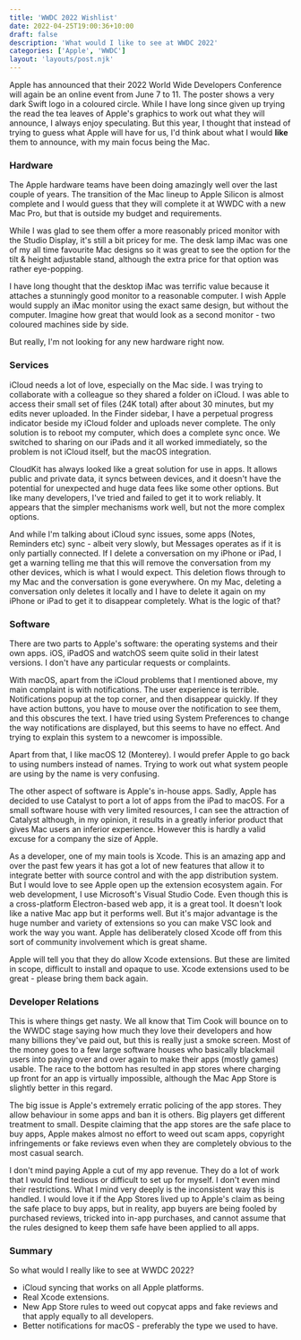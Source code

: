 ```yaml
---
title: 'WWDC 2022 Wishlist'
date: 2022-04-25T19:00:36+10:00
draft: false
description: 'What would I like to see at WWDC 2022'
categories: ['Apple', 'WWDC']
layout: 'layouts/post.njk'
---
```


Apple has announced that their 2022 World Wide Developers Conference will again be an online event from June 7 to 11. The poster shows a very dark Swift logo in a coloured circle. While I have long since given up trying the read the tea leaves of Apple's graphics to work out what they will announce, I always enjoy speculating. But this year, I thought that instead of trying to guess what Apple will have for us, I'd think about what I would **like** them to announce, with my main focus being the Mac.

<!--more-->

### Hardware

The Apple hardware teams have been doing amazingly well over the last couple of years. The transition of the Mac lineup to Apple Silicon is almost complete and I would guess that they will complete it at WWDC with a new Mac Pro, but that is outside my budget and requirements.

While I was glad to see them offer a more reasonably priced monitor with the Studio Display, it's still a bit pricey for me. The desk lamp iMac was one of my all time favourite Mac designs so it was great to see the option for the tilt & height adjustable stand, although the extra price for that option was rather eye-popping.

I have long thought that the desktop iMac was terrific value because it attaches a stunningly good monitor to a reasonable computer. I wish Apple would supply an iMac monitor using the exact same design, but without the computer. Imagine how great that would look as a second monitor - two coloured machines side by side.

But really, I'm not looking for any new hardware right now.

### Services

iCloud needs a lot of love, especially on the Mac side. I was trying to collaborate with a colleague so they shared a folder on iCloud. I was able to access their small set of files (24K total) after about 30 minutes, but my edits never uploaded. In the Finder sidebar, I have a perpetual progress indicator beside my iCloud folder and uploads never complete. The only solution is to reboot my computer, which does a complete sync once. We switched to sharing on our iPads and it all worked immediately, so the problem is not iCloud itself, but the macOS integration.

CloudKit has always looked like a great solution for use in apps. It allows public and private data, it syncs between devices, and it doesn't have the potential for unexpected and huge data fees like some other options. But like many developers, I've tried and failed to get it to work reliably. It appears that the simpler mechanisms work well, but not the more complex options.

And while I'm talking about iCloud sync issues, some apps (Notes, Reminders etc) sync - albeit very slowly, but Messages operates as if it is only partially connected. If I delete a conversation on my iPhone or iPad, I get a warning telling me that this will remove the conversation from my other devices, which is what I would expect. This deletion flows through to my Mac and the conversation is gone everywhere. On my Mac, deleting a conversation only deletes it locally and I have to delete it again on my iPhone or iPad to get it to disappear completely. What is the logic of that?

### Software

There are two parts to Apple's software: the operating systems and their own apps. iOS, iPadOS and watchOS seem quite solid in their latest versions. I don't have any particular requests or complaints.

With macOS, apart from the iCloud problems that I mentioned above, my main complaint is with notifications. The user experience is terrible. Notifications popup at the top corner, and then disappear quickly. If they have action buttons, you have to mouse over the notification to see them, and this obscures the text. I have tried using System Preferences to change the way notifications are displayed, but this seems to have no effect. And trying to explain this system to a newcomer is impossible.

Apart from that, I like macOS 12 (Monterey). I would prefer Apple to go back to using numbers instead of names. Trying to work out what system people are using by the name is very confusing.

The other aspect of software is Apple's in-house apps. Sadly, Apple has decided to use Catalyst to port a lot of apps from the iPad to macOS. For a small software house with very limited resources, I can see the attraction of Catalyst although, in my opinion, it results in a greatly inferior product that gives Mac users an inferior experience. However this is hardly a valid excuse for a company the size of Apple.

As a developer, one of my main tools is Xcode. This is an amazing app and over the past few years it has got a lot of new features that allow it to integrate better with source control and with the app distribution system. But I would love to see Apple open up the extension ecosystem again. For web development, I use Microsoft's Visual Studio Code. Even though this is a cross-platform Electron-based web app, it is a great tool. It doesn't look like a native Mac app but it performs well. But it's major advantage is the huge number and variety of extensions so you can make VSC look and work the way you want. Apple has deliberately closed Xcode off from this sort of community involvement which is great shame.

Apple will tell you that they do allow Xcode extensions. But these are limited in scope, difficult to install and opaque to use. Xcode extensions used to be great - please bring them back again.

### Developer Relations

This is where things get nasty. We all know that Tim Cook will bounce on to the WWDC stage saying how much they love their developers and how many billions they've paid out, but this is really just a smoke screen. Most of the money goes to a few large software houses who basically blackmail users into paying over and over again to make their apps (mostly games) usable. The race to the bottom has resulted in app stores where charging up front for an app is virtually impossible, although the Mac App Store is slightly better in this regard.

The big issue is Apple's extremely erratic policing of the app stores. They allow behaviour in some apps and ban it is others. Big players get different treatment to small. Despite claiming that the app stores are the safe place to buy apps, Apple makes almost no effort to weed out scam apps, copyright infringements or fake reviews even when they are completely obvious to the most casual search.

I don't mind paying Apple a cut of my app revenue. They do a lot of work that I would find tedious or difficult to set up for myself. I don't even mind their restrictions. What I mind very deeply is the inconsistent way this is handled. I would love it if the App Stores lived up to Apple's claim as being the safe place to buy apps, but in reality, app buyers are being fooled by purchased reviews, tricked into in-app purchases, and cannot assume that the rules designed to keep them safe have been applied to all apps.

### Summary

So what would I really like to see at WWDC 2022?

- iCloud syncing that works on all Apple platforms.
- Real Xcode extensions.
- New App Store rules to weed out copycat apps and fake reviews and that apply equally to all developers.
- Better notifications for macOS - preferably the type we used to have.
